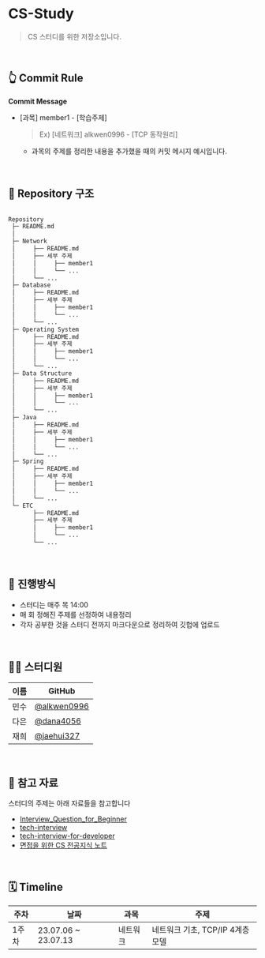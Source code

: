 # CS-Study

> CS 스터디를 위한 저장소입니다.

<br>

## 👆 Commit Rule
 **Commit Message**

 - [과목] member1 - [학습주제]
   
   > Ex) [네트워크] alkwen0996 - [TCP 동작원리]
   
   - 과목의 주제를 정리한 내용을 추가했을 때의 커밋 메시지 예시입니다.
 <br>

## 📑 Repository 구조

```bash

Repository
 ├─ README.md
 │
 ├─ Network
 │     ├── README.md
 │     ├── 세부 주제
 │     │     ├── member1
 │     │     └── ...
 │     └── ...
 ├─ Database
 │     ├── README.md
 │     ├── 세부 주제
 │     │     ├── member1
 │     │     └── ...
 │     └── ...
 ├─ Operating System
 │     ├── README.md
 │     ├── 세부 주제
 │     │     ├── member1
 │     │     └── ...
 │     └── ...
 ├─ Data Structure
 │     ├── README.md
 │     ├── 세부 주제
 │     │     ├── member1
 │     │     └── ...
 │     └── ...
 ├─ Java
 │     ├── README.md
 │     ├── 세부 주제
 │     │     ├── member1
 │     │     └── ...
 │     └── ...
 ├─ Spring
 │     ├── README.md
 │     ├── 세부 주제
 │     │     ├── member1
 │     │     └── ...
 │     └── ...
 └─ ETC
       ├── README.md
       ├── 세부 주제
       │     ├── member1
       │     └── ...
       └── ...
``` 
<br>

## 🚨 진행방식
- 스터디는 매주 목 14:00
- 매 회 정해진 주제를 선정하여 내용정리
- 각자 공부한 것을 스터디 전까지 마크다운으로 정리하여 깃헙에 업로드
<br>

## 👨‍💻 스터디원
| 이름   | GitHub                                         |
| ---- | ---------------------------------------------- |
| 민수 | [@alkwen0996](https://github.com/alkwen0996) |
| 다은 | [@dana4056](https://github.com/dana4056) |
| 재희 | [@jaehui327](https://github.com/jaehui327)|
<br>

## 📌 참고 자료
스터디의 주제는 아래 자료들을 참고합니다
- [Interview_Question_for_Beginner](https://github.com/JaeYeopHan/Interview_Question_for_Beginner)
- [tech-interview](https://github.com/WeareSoft/tech-interview)
- [tech-interview-for-developer](https://github.com/gyoogle/tech-interview-for-developer)
- [면접을 위한 CS 전공지식 노트](https://www.yes24.com/Product/Goods/108887922)
<br>

## 🗓 Timeline
| 주차 | 날짜 | 과목 | 주제 |
|--|--|--|--|
| 1주차 | 23.07.06 ~ 23.07.13 | 네트워크 | 네트워크 기초, TCP/IP 4계층 모델 |
